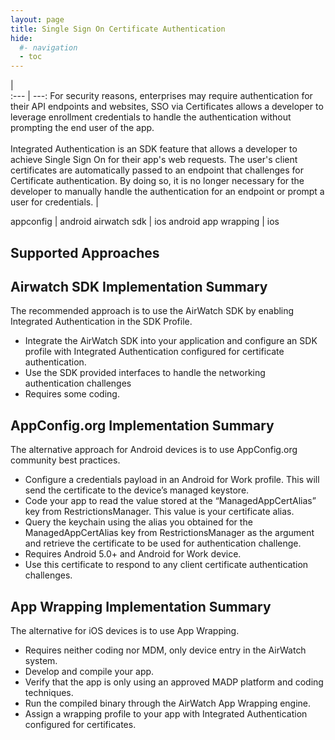 ```yaml
---
layout: page
title: Single Sign On Certificate Authentication
hide:
  #- navigation
  - toc
---
```


  |  
  :--- | ---:
For security reasons, enterprises may require authentication for their API endpoints and websites, SSO via Certificates allows a developer to leverage enrollment credentials to handle the authentication without prompting the end user of the app.<br><br>Integrated Authentication is an SDK feature that allows a developer to achieve Single Sign On for their app's web requests. The user's client certificates are automatically passed to an endpoint that challenges for Certificate authentication. By doing so, it is no longer necessary for the developer to manually handle the authentication for an endpoint or prompt a user for credentials. | 
<!-- more -->

appconfig | android
airwatch sdk | ios android
app wrapping | ios

## Supported Approaches

## Airwatch SDK Implementation Summary

The recommended approach is to use the AirWatch SDK by enabling Integrated Authentication in the SDK Profile.

- Integrate the AirWatch SDK into your application and configure an SDK profile with Integrated Authentication configured for certificate authentication.
- Use the SDK provided interfaces to handle the networking authentication challenges
- Requires some coding.

## AppConfig.org Implementation Summary

The alternative approach for Android devices is to use AppConfig.org community best practices.

- Configure a credentials payload in an Android for Work profile. This will send the certificate to the device’s managed keystore.
- Code your app to read the value stored at the “ManagedAppCertAlias” key from RestrictionsManager. This value is your certificate alias.
- Query the keychain using the alias you obtained for the ManagedAppCertAlias key from RestrictionsManager as the argument and retrieve the certificate to be used for authentication challenge.
- Requires Android 5.0+ and Android for Work device.
- Use this certificate to respond to any client certificate authentication challenges.

## App Wrapping Implementation Summary

The alternative for iOS devices is to use App Wrapping.

- Requires neither coding nor MDM, only device entry in the AirWatch system.
- Develop and compile your app.
- Verify that the app is only using an approved MADP platform and coding techniques.
- Run the compiled binary through the AirWatch App Wrapping engine.
- Assign a wrapping profile to your app with Integrated Authentication configured for certificates.